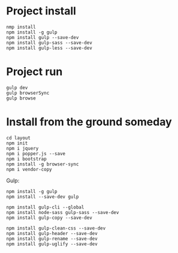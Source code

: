 # Project install
```
nmp install
npm install -g gulp
npm install gulp --save-dev
npm install gulp-sass --save-dev
npm install gulp-less --save-dev
```

# Project run
```
gulp dev
gulp browserSync
gulp browse
```


# Install from the ground someday
```
cd layout
npm init
npm i jquery
npm i popper.js --save
npm i bootstrap
npm install -g browser-sync
npm i vendor-copy
```

Gulp:

```
npm install -g gulp
npm install --save-dev gulp

npm install gulp-cli --global
npm install node-sass gulp-sass --save-dev
npm install gulp-copy --save-dev

npm install gulp-clean-css --save-dev
npm install gulp-header --save-dev
npm install gulp-rename --save-dev
npm install gulp-uglify --save-dev
```
